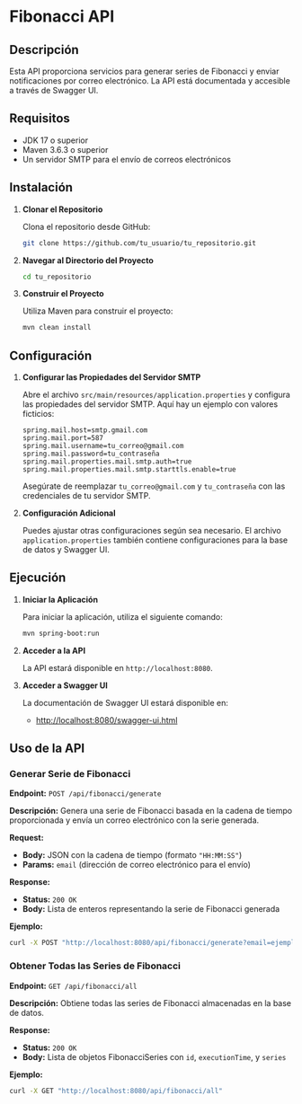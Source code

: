 # Fibonacci API

## Descripción

Esta API proporciona servicios para generar series de Fibonacci y enviar notificaciones por correo electrónico. La API está documentada y accesible a través de Swagger UI.

## Requisitos

- JDK 17 o superior
- Maven 3.6.3 o superior
- Un servidor SMTP para el envío de correos electrónicos

## Instalación

1. **Clonar el Repositorio**

   Clona el repositorio desde GitHub:

   ```bash
   git clone https://github.com/tu_usuario/tu_repositorio.git
   ```

2. **Navegar al Directorio del Proyecto**

   ```bash
   cd tu_repositorio
   ```

3. **Construir el Proyecto**

   Utiliza Maven para construir el proyecto:

   ```bash
   mvn clean install
   ```

## Configuración

1. **Configurar las Propiedades del Servidor SMTP**

   Abre el archivo `src/main/resources/application.properties` y configura las propiedades del servidor SMTP. Aquí hay un ejemplo con valores ficticios:

   ```properties
   spring.mail.host=smtp.gmail.com
   spring.mail.port=587
   spring.mail.username=tu_correo@gmail.com
   spring.mail.password=tu_contraseña
   spring.mail.properties.mail.smtp.auth=true
   spring.mail.properties.mail.smtp.starttls.enable=true
   ```

   Asegúrate de reemplazar `tu_correo@gmail.com` y `tu_contraseña` con las credenciales de tu servidor SMTP.

2. **Configuración Adicional**

   Puedes ajustar otras configuraciones según sea necesario. El archivo `application.properties` también contiene configuraciones para la base de datos y Swagger UI.

## Ejecución

1. **Iniciar la Aplicación**

   Para iniciar la aplicación, utiliza el siguiente comando:

   ```bash
   mvn spring-boot:run
   ```

2. **Acceder a la API**

   La API estará disponible en `http://localhost:8080`.

3. **Acceder a Swagger UI**

   La documentación de Swagger UI estará disponible en:

    - [http://localhost:8080/swagger-ui.html](http://localhost:8080/swagger-ui.html)

## Uso de la API

### Generar Serie de Fibonacci

**Endpoint:** `POST /api/fibonacci/generate`

**Descripción:** Genera una serie de Fibonacci basada en la cadena de tiempo proporcionada y envía un correo electrónico con la serie generada.

**Request:**

- **Body:** JSON con la cadena de tiempo (formato `"HH:MM:SS"`)
- **Params:** `email` (dirección de correo electrónico para el envío)

**Response:**

- **Status:** `200 OK`
- **Body:** Lista de enteros representando la serie de Fibonacci generada

**Ejemplo:**

```bash
curl -X POST "http://localhost:8080/api/fibonacci/generate?email=ejemplo@correo.com" -H "Content-Type: application/json" -d "\"12:30:10\""
```

### Obtener Todas las Series de Fibonacci

**Endpoint:** `GET /api/fibonacci/all`

**Descripción:** Obtiene todas las series de Fibonacci almacenadas en la base de datos.

**Response:**

- **Status:** `200 OK`
- **Body:** Lista de objetos FibonacciSeries con `id`, `executionTime`, y `series`

**Ejemplo:**

```bash
curl -X GET "http://localhost:8080/api/fibonacci/all"
```
